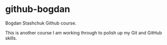 # github-bogdan
Bogdan Stashchuk Github course.

This is another course I am working through to polish up my Git and GitHub skills.
